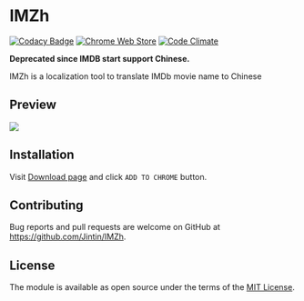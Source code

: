 # IMZh

[![Codacy Badge](https://api.codacy.com/project/badge/Grade/d5f3b49839514c908fb762227c4d344d)](https://app.codacy.com/app/Jintin/IMZh?utm_source=github.com&utm_medium=referral&utm_content=Jintin/IMZh&utm_campaign=Badge_Grade_Settings)
[![Chrome Web Store](https://img.shields.io/chrome-web-store/v/plkfiilaiekcjgahedeodpkleeajhhhd.svg?colorB=brightgreen)](https://chrome.google.com/webstore/detail/imzh/plkfiilaiekcjgahedeodpkleeajhhhd)
[![Code Climate](https://codeclimate.com/github/Jintin/IMZh/badges/gpa.svg)](https://codeclimate.com/github/Jintin/IMZh)

**Deprecated since IMDB start support Chinese.**

IMZh is a localization tool to translate IMDb movie name to Chinese

## Preview
![](https://lh3.googleusercontent.com/4Rw36ayUoe_ryHxUom2dK5q1fEZqn-20KmyBFIYG1g35I-bkJo2ncQtRUrfdEbjrNEw9xX2q8g=w640-h400-e365)

## Installation

Visit [Download page](https://chrome.google.com/webstore/detail/imzh/plkfiilaiekcjgahedeodpkleeajhhhd) and click `ADD TO CHROME` button.

## Contributing

Bug reports and pull requests are welcome on GitHub at <https://github.com/Jintin/IMZh>.

## License

The module is available as open source under the terms of the [MIT License](http://opensource.org/licenses/MIT).
